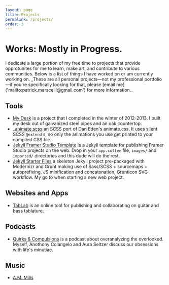 ```yaml
---
layout: page
title: Projects
permalink: /projects/
order: 3
---
```


<h1 class="page__title">Works: Mostly in Progress.</h1>

<p class="page__intro" markdown="1">I dedicate a large portion of my free time to projects that provide opprotunites for me to learn, make art, and contribute to various communities. Below is a list of things I have worked on or am currently working on. _These are all personal projects—not my professional portfolio—if you're specifically looking for that, please [email me]('mailto:patrick.marsceill@gmail.com') for more information._</p>

<div class="projects--layout__two-col">
<div class="layout__two-col--col" markdown="1">

<h2><i class="icon icon-tools"></i> Tools</h2>

* [My Desk](/2013/01/14/building-my-desk-part-one-the-frame/) is a project that I completed in the winter of 2012-2013. I built my desk out of galvanized steel pipes and an oak countertop.
* [_animate.scss](https://github.com/pmarsceill/_animate.scss) an SCSS port of Dan Eden's animate.css. It uses silent SCSS `@extend` s, so only the animations you use get printed to your compiled CSS file.
* [Jekyll Framer Studio Template](https://github.com/pmarsceill/Jekyll-Framer-Template) is a Jekyll template for publishing Framer Studio projects on the web. Drop in your `app.coffee` file, `images/` and `imported/` directories and this dude will do the rest.
* [Jekyll Starter Files](https://github.com/pmarsceill/jekyll-starter-files) a skeleton Jekyll project pre-packaged with Modernizr and Grunt making use of Sass/SCSS + sourcemaps + autoprefixing, JS minification and concatonation, Grunticon SVG workflow. My go to when starting a new web project.

</div>
<div class="layout__two-col--col" markdown="1">

<h2><i class="icon-webapps icon"></i> Websites and Apps</h2>

* [TabLab](http://tablab.io) is an online tool for publishing and collaborating on guitar and bass tablature.

<h2><i class="icon-podcasts icon"></i> Podcasts</h2>

* [Quirks &amp; Compulsions](http://quirksandcompulsions.com) is a podcast about overanalyzing the overlooked. Myself, Anothony Colangelo and Aura Seltzer discuss our obsessions with life's minutiae.

<h2><i class="icon-music icon"></i> Music</h2>

* [A.M. Mills](https://www.facebook.com/pages/AM-Mills/1407256366204937)

</div>
</div>









